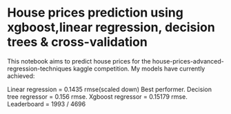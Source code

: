 # House prices prediction using xgboost,linear regression, decision trees & cross-validation
This notebook aims to predict house prices for the house-prices-advanced-regression-techniques kaggle competition. My models have currently achieved:

Linear regression = 0.1435 rmse(scaled down) Best performer.
Decision tree regressor = 0.156 rmse.
Xgboost regressor = 0.15179 rmse.
Leaderboard = 1993 / 4696
